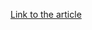 [Link to the article](https://hornetsecurity.com/en/threat-research/bazarloaders-elaborate-flower-shop-lure/)
